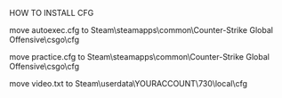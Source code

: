 HOW TO INSTALL CFG

move autoexec.cfg to Steam\steamapps\common\Counter-Strike Global Offensive\csgo\cfg

move practice.cfg to  Steam\steamapps\common\Counter-Strike Global Offensive\csgo\cfg
 
 move video.txt to Steam\userdata\YOURACCOUNT\730\local\cfg 
 
